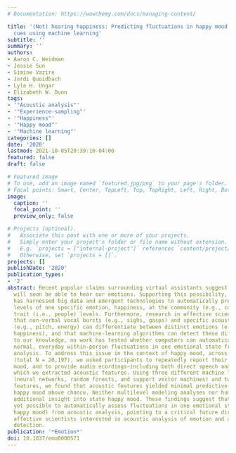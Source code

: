 ```yaml
---
# Documentation: https://wowchemy.com/docs/managing-content/

title: '(Not) hearing happiness: Predicting fluctuations in happy mood from acoustic
  cues using machine learning'
subtitle: ''
summary: ''
authors:
- Aaron C. Weidman
- Jessie Sun
- Simine Vazire
- Jordi Quoidbach
- Lyle H. Ungar
- Elizabeth W. Dunn
tags:
- '"Acoustic analysis"'
- '"Experience-sampling"'
- '"Happiness"'
- '"Happy mood"'
- '"Machine learning"'
categories: []
date: '2020'
lastmod: 2021-10-05T20:39:10-04:00
featured: false
draft: false

# Featured image
# To use, add an image named `featured.jpg/png` to your page's folder.
# Focal points: Smart, Center, TopLeft, Top, TopRight, Left, Right, BottomLeft, Bottom, BottomRight.
image:
  caption: ''
  focal_point: ''
  preview_only: false

# Projects (optional).
#   Associate this post with one or more of your projects.
#   Simply enter your project's folder or file name without extension.
#   E.g. `projects = ["internal-project"]` references `content/project/deep-learning/index.md`.
#   Otherwise, set `projects = []`.
projects: []
publishDate: '2020'
publication_types:
- '2'
abstract: Recent popular claims surrounding virtual assistants suggest that computers
  will soon be able to hear our emotions. Supporting this possibility, promising work
  has harnessed big data and emergent technologies to automatically predict stable
  levels of one specific emotion, happiness, at the community (e.g., counties) and
  trait (i.e., people) levels. Furthermore, research in affective science has shown
  that non-verbal vocal bursts (e.g., sighs, gasps) and specific acoustic features
  (e.g., pitch, energy) can differentiate between distinct emotions (e.g., anger,
  happiness), and that machine-learning algorithms can detect these differences. Yet,
  to our knowledge, no work has tested whether computers can automatically detect
  normal, everyday within-person fluctuations in one emotional state from acoustic
  analysis. To address this issue in the context of happy mood, across three studies
  (total N = 20,197), we asked participants to repeatedly report their state happy
  mood, and to provide audio ecordings—including both direct speech and ambient sounds—from
  which we extracted acoustic features. Using three different machine learning algorithms
  (neural networks, random forests, and support vector machines) and two sets of acoustic
  features, we found that acoustic features yielded minimal predictive insight into
  happy mood above chance. Neither multilevel modeling analyses nor human coders provided
  additional insight into state happy mood. These findings suggest that it is not
  yet possible to automatically assess fluctuations in one emotional state (i.e.,
  happy mood) from acoustic analysis, pointing to a critical future direction for
  affective scientists interested in acoustic analysis of emotion and automated emotion
  detection.
publication: '*Emotion*'
doi: 10.1037/emo0000571
---
```

